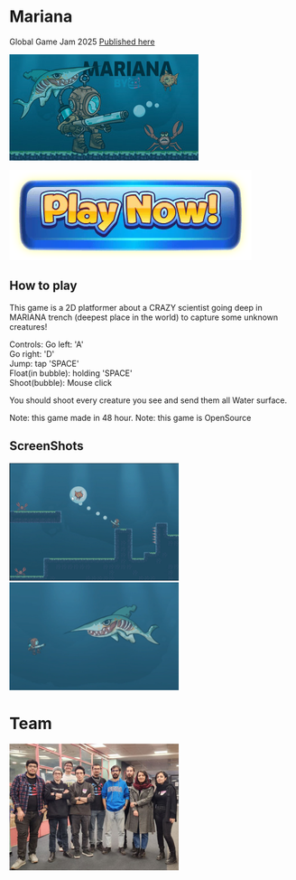 # Mariana
Global Game Jam 2025 [Published here](https://globalgamejam.org/games/2025/mariana-trench-7)

<img src="./media/cover.jpeg"></img>

<img src="./media/play.png" href="https://pishik-games.github.io/GGJ2025/"></img>

## How to play

This game is a 2D platformer about a CRAZY scientist going deep in MARIANA trench (deepest place in the world) to capture some unknown creatures!

Controls:
Go left: 'A'\
Go right: 'D'\
Jump: tap 'SPACE'\
Float(in bubble): holding 'SPACE'\
Shoot(bubble): Mouse click

You should shoot every creature you see and send them all Water surface.

Note: this game made in 48 hour.
Note: this game is OpenSource

## ScreenShots

<img src="./media/gameplay1.png" width="300"></img>
<img src="./media/gameplay2.png" width="300"></img>

# Team

<img src="./media/team.jpeg" width="300"></img>

